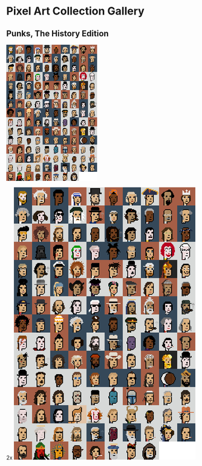 # Pixel Art Collection Gallery





## Punks, The History Edition

![](history.png)

2x ![](history@2x.png)







